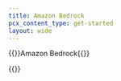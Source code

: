 ```yaml
---
title: Amazon Bedrock
pcx_content_type: get-started
layout: wide
---
```


{{<heading-pill style="beta">}}Amazon Bedrock{{</heading-pill>}}

{{<render file="_bedrock.md">}}